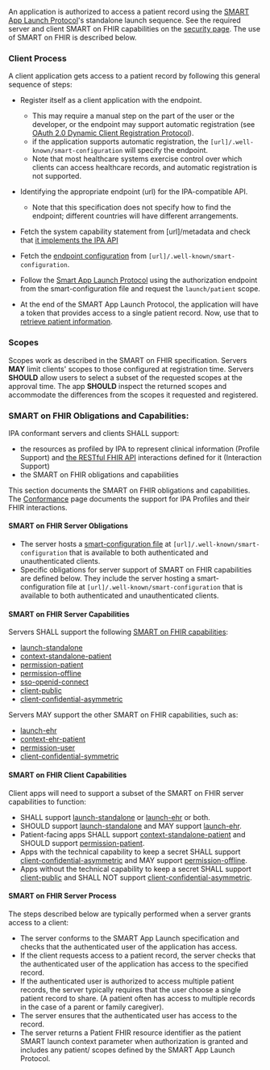 An application is authorized to access a patient record using the [SMART App Launch Protocol](http://hl7.org/fhir/smart-app-launch/)'s standalone launch sequence. See the required server and client SMART on FHIR capabilities on the [security page](security.html). The use of SMART on FHIR is described below.

### Client Process

A client application gets access to a patient record by following this general sequence of steps:



* Register itself as a client application with the endpoint. 
  * This may require a manual step on the part of the user or the developer, or the endpoint may support automatic registration (see [OAuth 2.0 Dynamic Client Registration Protocol](https://tools.ietf.org/html/rfc7591)). 
  * if the application supports automatic registration, the `[url]/.well-known/smart-configuration` will specify the endpoint.
  * Note that most healthcare systems exercise control over which clients can access healthcare records, and automatic registration is not supported.


* Identifying the appropriate endpoint (url) for the IPA-compatible API.
  * Note that this specification does not specify how to find the endpoint; different countries will have different arrangements. 

* Fetch the system capability statement from [url]/metadata and check that [it implements the IPA API](conformance.html)

* Fetch the [endpoint configuration](https://hl7.org/fhir/smart-app-launch/conformance.html#using-well-known) from `[url]/.well-known/smart-configuration`. 

* Follow the [Smart App Launch Protocol](http://www.hl7.org/fhir/smart-app-launch/app-launch.html#step-2-launch-standalone) using the authorization endpoint from the smart-configuration file and request the `launch/patient` scope. 

* At the end of the SMART App Launch Protocol, the application will have a token that provides access to a single patient record. Now, use that to [retrieve patient information](fetching.html).

### Scopes


Scopes work as described in the SMART on FHIR specification. Servers **MAY** limit clients' scopes to those configured at registration time. Servers **SHOULD** allow users to select a subset of the requested scopes at the approval time. The app **SHOULD** inspect the returned scopes and accommodate the differences from the scopes it requested and registered.


### SMART on FHIR Obligations and Capabilities:

IPA conformant servers and clients SHALL support:

 - the resources as profiled by IPA to represent clinical information (Profile Support) and [the RESTful FHIR API]({{site.data.fhir.path}}http.html) interactions defined for it (Interaction Support)
 - the SMART on FHIR obligations and capabilities

This section documents the SMART on FHIR obligations and capabilities. The [Conformance](conformance.html) page documents the support for IPA Profiles and their FHIR interactions.

#### SMART on FHIR Server Obligations
 
* The server hosts a [smart-configuration file](http://www.hl7.org/fhir/smart-app-launch/conformance.html#using-well-known) at `[url]/.well-known/smart-configuration` that is available to both authenticated and unauthenticated clients.
* Specific obligations for server support of SMART on FHIR capabilities are defined below. They include the server hosting a smart-configuration file at `[url]/.well-known/smart-configuration` that is available to both authenticated and unauthenticated clients.




#### SMART on FHIR Server Capabilities

Servers SHALL support the following [SMART on FHIR capabilities](http://hl7.org/fhir/smart-app-launch/conformance.html#capabilities):

 * [launch-standalone]
 * [context-standalone-patient]
 * [permission-patient]
 * [permission-offline]
 * [sso-openid-connect]
 * [client-public]
 * [client-confidential-asymmetric]


 Servers MAY support the other SMART on FHIR capabilities, such as:
 * [launch-ehr]
 * [context-ehr-patient]
 * [permission-user]
 * [client-confidential-symmetric]

#### SMART on FHIR Client Capabilities

Client apps will need to support a subset of the SMART on FHIR server capabilities to function:

- SHALL support [launch-standalone] or [launch-ehr] or both.
-  SHOULD support [launch-standalone] and MAY support [launch-ehr].
- Patient-facing apps SHALL support [context-standalone-patient] and SHOULD support [permission-patient].
- Apps with the technical capability to keep a secret SHALL support [client-confidential-asymmetric] and MAY support [permission-offline].
- Apps without the technical capability to keep a secret SHALL support [client-public] and SHALL NOT support [client-confidential-asymmetric].



#### SMART on FHIR Server Process

The steps described below are typically performed when a server grants access to a client: 
* The server conforms to the SMART App Launch specification and checks that the authenticated user of the application has access.
*  If the client requests access to a patient record, the server checks that the authenticated user of the application has access to the specified record.
*  If the authenticated user is authorized to access multiple patient records, the server typically requires that the user choose a single patient record to share. (A patient often has access to multiple records in the case of a parent or family caregiver).
*  The server ensures that the authenticated user has access to the record.
*  The server returns a Patient FHIR resource identifier as the patient SMART launch context parameter when authorization is granted and includes any patient/ scopes defined by the SMART App Launch Protocol.

[launch-standalone]: http://hl7.org/fhir/smart-app-launch/conformance.html#launch-modes
[context-standalone-patient]: http://hl7.org/fhir/smart-app-launch/conformance.html#launch-context-for-standalone-launch
[permission-patient]: http://hl7.org/fhir/smart-app-launch/conformance.html#permissions
[permission-offline]: http://hl7.org/fhir/smart-app-launch/conformance.html#permissions
[sso-openid-connect]: http://hl7.org/fhir/smart-app-launch/conformance.html#single-sign-on
[client-public]: http://hl7.org/fhir/smart-app-launch/conformance.html#client-types
[client-confidential-asymmetric]: http://hl7.org/fhir/smart-app-launch/conformance.html#client-types
[launch-ehr]: http://hl7.org/fhir/smart-app-launch/conformance.html#launch-modes
[context-ehr-patient]: http://hl7.org/fhir/smart-app-launch/conformance.html#launch-context-for-ehr-launch
[permission-user]: http://hl7.org/fhir/smart-app-launch/conformance.html#permissions
[client-confidential-symmetric]: http://hl7.org/fhir/smart-app-launch/conformance.html#client-types
